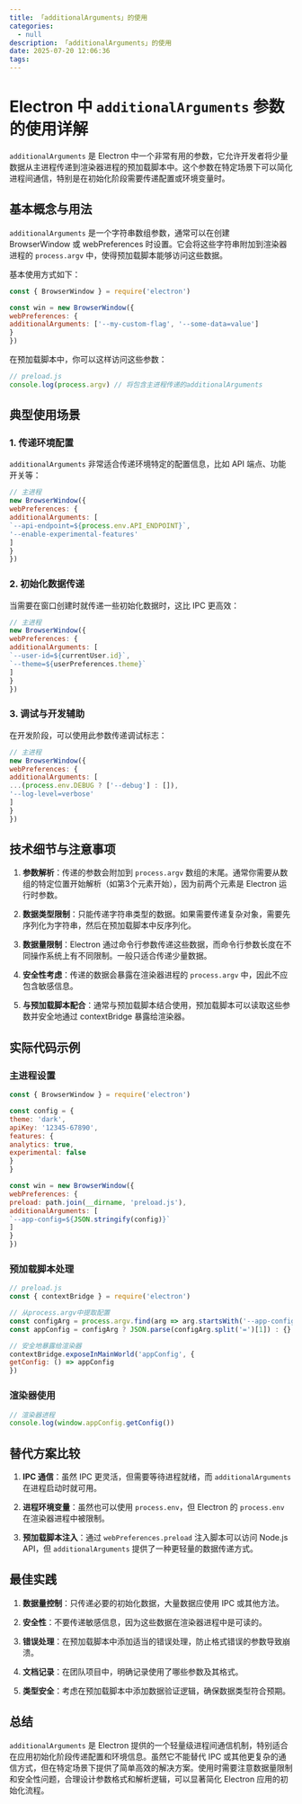 ```yaml
---
title: 「additionalArguments」的使用
categories:
  - null
description: 「additionalArguments」的使用
date: 2025-07-20 12:06:36
tags:
---
```


# Electron 中 `additionalArguments` 参数的使用详解

`additionalArguments` 是 Electron 中一个非常有用的参数，它允许开发者将少量数据从主进程传递到渲染器进程的预加载脚本中。这个参数在特定场景下可以简化进程间通信，特别是在初始化阶段需要传递配置或环境变量时。

## 基本概念与用法

`additionalArguments` 是一个字符串数组参数，通常可以在创建 BrowserWindow 或 webPreferences 时设置。它会将这些字符串附加到渲染器进程的 `process.argv` 中，使得预加载脚本能够访问这些数据。

基本使用方式如下：

```javascript
const { BrowserWindow } = require('electron')

const win = new BrowserWindow({
webPreferences: {
additionalArguments: ['--my-custom-flag', '--some-data=value']
}
})
```

在预加载脚本中，你可以这样访问这些参数：

```javascript
// preload.js
console.log(process.argv) // 将包含主进程传递的additionalArguments
```

## 典型使用场景

### 1. 传递环境配置

`additionalArguments` 非常适合传递环境特定的配置信息，比如 API 端点、功能开关等：

```javascript
// 主进程
new BrowserWindow({
webPreferences: {
additionalArguments: [
`--api-endpoint=${process.env.API_ENDPOINT}`,
'--enable-experimental-features'
]
}
})
```

### 2. 初始化数据传递

当需要在窗口创建时就传递一些初始化数据时，这比 IPC 更高效：

```javascript
// 主进程
new BrowserWindow({
webPreferences: {
additionalArguments: [
`--user-id=${currentUser.id}`,
`--theme=${userPreferences.theme}`
]
}
})
```

### 3. 调试与开发辅助

在开发阶段，可以使用此参数传递调试标志：

```javascript
// 主进程
new BrowserWindow({
webPreferences: {
additionalArguments: [
...(process.env.DEBUG ? ['--debug'] : []),
'--log-level=verbose'
]
}
})
```

## 技术细节与注意事项

1. **参数解析**：传递的参数会附加到 `process.argv` 数组的末尾。通常你需要从数组的特定位置开始解析（如第3个元素开始），因为前两个元素是 Electron 运行时参数。

2. **数据类型限制**：只能传递字符串类型的数据。如果需要传递复杂对象，需要先序列化为字符串，然后在预加载脚本中反序列化。

3. **数据量限制**：Electron 通过命令行参数传递这些数据，而命令行参数长度在不同操作系统上有不同限制。一般只适合传递少量数据。

4. **安全性考虑**：传递的数据会暴露在渲染器进程的 `process.argv` 中，因此不应包含敏感信息。

5. **与预加载脚本配合**：通常与预加载脚本结合使用，预加载脚本可以读取这些参数并安全地通过 contextBridge 暴露给渲染器。

## 实际代码示例

### 主进程设置

```javascript
const { BrowserWindow } = require('electron')

const config = {
theme: 'dark',
apiKey: '12345-67890',
features: {
analytics: true,
experimental: false
}
}

const win = new BrowserWindow({
webPreferences: {
preload: path.join(__dirname, 'preload.js'),
additionalArguments: [
`--app-config=${JSON.stringify(config)}`
]
}
})
```

### 预加载脚本处理

```javascript
// preload.js
const { contextBridge } = require('electron')

// 从process.argv中提取配置
const configArg = process.argv.find(arg => arg.startsWith('--app-config='))
const appConfig = configArg ? JSON.parse(configArg.split('=')[1]) : {}

// 安全地暴露给渲染器
contextBridge.exposeInMainWorld('appConfig', {
getConfig: () => appConfig
})
```

### 渲染器使用

```javascript
// 渲染器进程
console.log(window.appConfig.getConfig())
```

## 替代方案比较

1. **IPC 通信**：虽然 IPC 更灵活，但需要等待进程就绪，而 `additionalArguments` 在进程启动时就可用。

2. **进程环境变量**：虽然也可以使用 `process.env`，但 Electron 的 `process.env` 在渲染器进程中被限制。

3. **预加载脚本注入**：通过 `webPreferences.preload` 注入脚本可以访问 Node.js API，但 `additionalArguments` 提供了一种更轻量的数据传递方式。

## 最佳实践

1. **数据量控制**：只传递必要的初始化数据，大量数据应使用 IPC 或其他方法。

2. **安全性**：不要传递敏感信息，因为这些数据在渲染器进程中是可读的。

3. **错误处理**：在预加载脚本中添加适当的错误处理，防止格式错误的参数导致崩溃。

4. **文档记录**：在团队项目中，明确记录使用了哪些参数及其格式。

5. **类型安全**：考虑在预加载脚本中添加数据验证逻辑，确保数据类型符合预期。

## 总结

`additionalArguments` 是 Electron 提供的一个轻量级进程间通信机制，特别适合在应用初始化阶段传递配置和环境信息。虽然它不能替代 IPC 或其他更复杂的通信方式，但在特定场景下提供了简单高效的解决方案。使用时需要注意数据量限制和安全性问题，合理设计参数格式和解析逻辑，可以显著简化 Electron 应用的初始化流程。